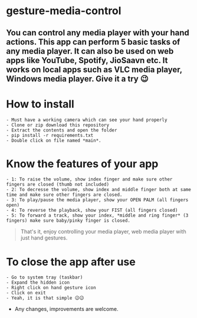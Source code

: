 # gesture-media-control

## You can control any media player with your hand actions. This app can perform 5 basic tasks of any media player. It can also be used on web apps like YouTube, Spotify, JioSaavn etc. It works on local apps such as VLC media player, Windows media player. Give it a try 😉 ##

# How to install

```
- Must have a working camera which can see your hand properly
- Clone or zip download this repository
- Extract the contents and open the folder
- pip install -r requirements.txt
- Double click on file named *main*.
```
# Know the features of your app

```
- 1: To raise the volume, show index finger and make sure other fingers are closed (thumb not included)
- 2: To decresse the volume, show index and middle finger both at same time and make sure other fingers are closed.
- 3: To play/pause the media player, show your OPEN PALM (all fingers open)
- 4: To reverse the playback, show your FIST (all fingers closed)
- 5: To forward a track, show your index, *middle and ring finger* (3 fingers) make sure baby/pinky finger is closed.
```

>That's it, enjoy controlling your media player, web media player with just hand gestures.

# To close the app after use

```
- Go to system tray (taskbar)
- Expand the hidden icon
- Right click on hand gesture icon
- Click on exit
- Yeah, it is that simple 😉😉
```

- Any changes, improvements are welcome.
